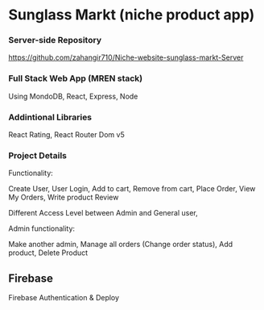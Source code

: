 # Sunglass Markt (niche product app)

### Server-side Repository

https://github.com/zahangir710/Niche-website-sunglass-markt-Server

### Full Stack Web App (MREN stack)

Using  MondoDB, React, Express, Node

### Addintional Libraries

React Rating, React Router Dom v5

### Project Details

Functionality:

Create User,
User Login,
Add to cart,
Remove from cart,
Place Order,
View My Orders,
Write product Review

Different Access Level between Admin and General user,

Admin functionality:

Make another admin,
Manage all orders (Change order status),
Add product,
Delete Product

## Firebase

Firebase Authentication & Deploy

